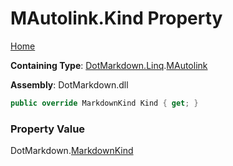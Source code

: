 <a name="_top"></a>

# MAutolink\.Kind Property

[Home](../../../../README.md#_top)

**Containing Type**: [DotMarkdown.Linq](../../README.md#_top)\.[MAutolink](../README.md#_top)

**Assembly**: DotMarkdown\.dll

```csharp
public override MarkdownKind Kind { get; }
```

### Property Value

DotMarkdown\.[MarkdownKind](../../../MarkdownKind/README.md#_top)

